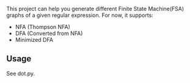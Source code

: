 This project can help you generate different Finite State Machine(FSA) graphs of a given regular expression.
For now, it supports:

 * NFA (Thompson NFA)
 * DFA (Converted from NFA)
 * Minimized DFA
 
Usage
-----
See dot.py.